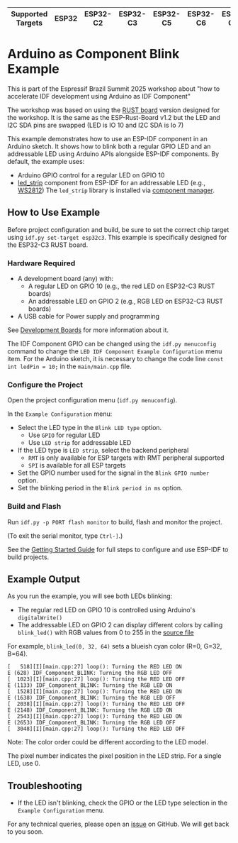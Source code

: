 | Supported Targets | ESP32 | ESP32-C2 | ESP32-C3 | ESP32-C5 | ESP32-C6 | ESP32-C61 | ESP32-H2 | ESP32-H21 | ESP32-P4 | ESP32-S2 | ESP32-S3 |
| ----------------- | ----- | -------- | -------- | -------- | -------- | --------- | -------- | --------- | -------- | -------- | -------- |

# Arduino as Component Blink Example

This is part of the Espressif Brazil Summit 2025 workshop about "how to accelerate IDF development using Arduino as IDF Component"

The workshop was based on using the [RUST board](https://github.com/esp-rs/esp-rust-board) version designed for the workshop. It is the same as the ESP-Rust-Board v1.2 but the LED and I2C SDA pins are swapped (LED is IO 10 and I2C SDA is Io 7)

This example demonstrates how to use an ESP-IDF component in an Arduino sketch. It shows how to blink both a regular GPIO LED and an addressable LED using Arduino APIs alongside ESP-IDF components. By default, the example uses:
- Arduino GPIO control for a regular LED on GPIO 10
- [led_strip](https://components.espressif.com/component/espressif/led_strip) component from ESP-IDF for an addressable LED (e.g., [WS2812](https://cdn-shop.adafruit.com/datasheets/WS2812B.pdf))
The `led_strip` library is installed via [component manager](main/idf_component.yml).

## How to Use Example

Before project configuration and build, be sure to set the correct chip target using `idf.py set-target esp32c3`. This example is specifically designed for the ESP32-C3 RUST board.

### Hardware Required

* A development board (any) with:
  * A regular LED on GPIO 10 (e.g., the red LED on ESP32-C3 RUST boards)
  * An addressable LED on GPIO 2 (e.g., RGB LED on ESP32-C3 RUST boards)
* A USB cable for Power supply and programming

See [Development Boards](https://www.espressif.com/en/products/devkits) for more information about it.

The IDF Component GPIO can be changed using the `idf.py menuconfig` command to change the `LED IDF Component Example Configuration` menu item. For the Arduino sketch, it is necessary to change the code line `const int ledPin = 10;` in the `main/main.cpp` file.

### Configure the Project

Open the project configuration menu (`idf.py menuconfig`).

In the `Example Configuration` menu:

* Select the LED type in the `Blink LED type` option.
  * Use `GPIO` for regular LED
  * Use `LED strip` for addressable LED
* If the LED type is `LED strip`, select the backend peripheral
  * `RMT` is only available for ESP targets with RMT peripheral supported
  * `SPI` is available for all ESP targets
* Set the GPIO number used for the signal in the `Blink GPIO number` option.
* Set the blinking period in the `Blink period in ms` option.

### Build and Flash

Run `idf.py -p PORT flash monitor` to build, flash and monitor the project.

(To exit the serial monitor, type ``Ctrl-]``.)

See the [Getting Started Guide](https://docs.espressif.com/projects/esp-idf/en/latest/get-started/index.html) for full steps to configure and use ESP-IDF to build projects.

## Example Output

As you run the example, you will see both LEDs blinking:
- The regular red LED on GPIO 10 is controlled using Arduino's `digitalWrite()`
- The addressable LED on GPIO 2 can display different colors by calling `blink_led()` with RGB values from 0 to 255 in the [source file](main/main.cpp)

For example, `blink_led(0, 32, 64)` sets a blueish cyan color (R=0, G=32, B=64).

```text
[   518][I][main.cpp:27] loop(): Turning the RED LED ON
E (628) IDF_Component_BLINK: Turning the RGB LED OFF
[  1023][I][main.cpp:27] loop(): Turning the RED LED OFF
E (1133) IDF_Component_BLINK: Turning the RGB LED ON
[  1528][I][main.cpp:27] loop(): Turning the RED LED ON
E (1638) IDF_Component_BLINK: Turning the RGB LED OFF
[  2038][I][main.cpp:27] loop(): Turning the RED LED OFF
E (2148) IDF_Component_BLINK: Turning the RGB LED ON
[  2543][I][main.cpp:27] loop(): Turning the RED LED ON
E (2653) IDF_Component_BLINK: Turning the RGB LED OFF
[  3048][I][main.cpp:27] loop(): Turning the RED LED OFF
```

Note: The color order could be different according to the LED model.

The pixel number indicates the pixel position in the LED strip. For a single LED, use 0.

## Troubleshooting

* If the LED isn't blinking, check the GPIO or the LED type selection in the `Example Configuration` menu.

For any technical queries, please open an [issue](https://github.com/espressif/esp-idf/issues) on GitHub. We will get back to you soon.
